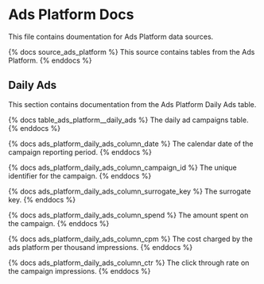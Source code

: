 # Ads Platform Docs
This file contains doumentation for Ads Platform data sources.

{% docs source_ads_platform %}
This source contains tables from the Ads Platform.
{% enddocs %}

## Daily Ads

This section contains documentation from the Ads Platform Daily Ads table.

{% docs table_ads_platform__daily_ads %}
The daily ad campaigns table.
{% enddocs %}

{% docs ads_platform_daily_ads_column_date %}
The calendar date of the campaign reporting period.
{% enddocs %}

{% docs ads_platform_daily_ads_column_campaign_id %}
The unique identifier for the campaign.
{% enddocs %}

{% docs ads_platform_daily_ads_column_surrogate_key %}
The surrogate key.
{% enddocs %}

{% docs ads_platform_daily_ads_column_spend %}
The amount spent on the campaign.
{% enddocs %}

{% docs ads_platform_daily_ads_column_cpm %}
The cost charged by the ads platform per thousand impressions.
{% enddocs %}

{% docs ads_platform_daily_ads_column_ctr %}
The click through rate on the campaign impressions.
{% enddocs %}